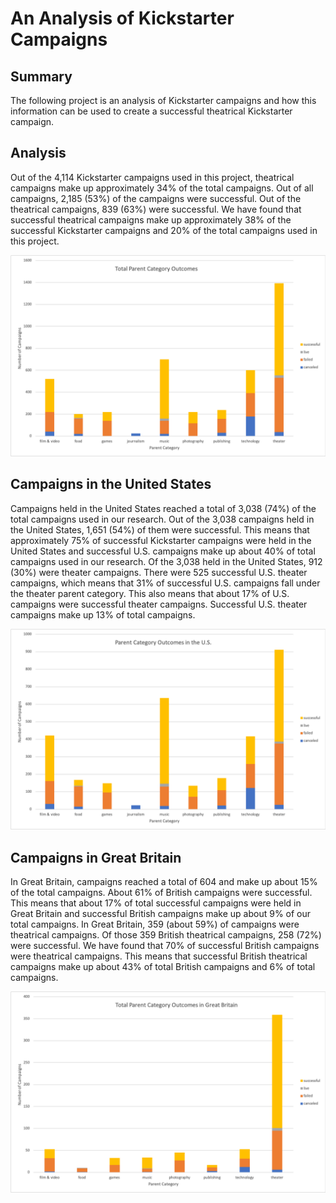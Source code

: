 # An Analysis of Kickstarter Campaigns

## Summary
The following project is an analysis of Kickstarter campaigns and how this information can be used to create a successful theatrical Kickstarter campaign.

## Analysis
Out of the 4,114 Kickstarter campaigns used in this project, theatrical campaigns make up approximately 34% of the total campaigns. Out of all campaigns, 2,185 (53%) of the campaigns were successful.  Out of the theatrical campaigns, 839 (63%) were successful. We have found that successful theatrical campaigns make up approximately 38% of the successful Kickstarter campaigns and 20% of the total campaigns used in this project.

![ParentCategoryTotal](ParentCategoryTotal.png)

## Campaigns in the United States
Campaigns held in the United States reached a total of 3,038 (74%) of the total campaigns used in our research. Out of the 3,038 campaigns held in the United States, 1,651 (54%) of them were successful. This means that approximately 75% of successful Kickstarter campaigns were held in the United States and successful U.S. campaigns make up about 40% of total campaigns used in our research. Of the 3,038 held in the United States, 912 (30%) were theater campaigns. There were 525 successful U.S. theater campaigns, which means that 31% of successful U.S. campaigns fall under the theater parent category. This also means that about 17% of U.S. campaigns were successful theater campaigns. Successful U.S. theater campaigns make up 13% of total campaigns.

![ParentCategoryUS](ParentCategoryUS.png)

## Campaigns in Great Britain
In Great Britain, campaigns reached a total of 604 and make up about 15% of the total campaigns. About 61% of British campaigns were successful. This means that about 17% of total successful campaigns were held in Great Britain and successful British campaigns make up about 9% of our total campaigns. In Great Britain, 359 (about 59%) of campaigns were theatrical campaigns. Of those 359 British theatrical campaigns, 258 (72%) were successful. We have found that 70% of successful British campaigns were theatrical campaigns. This means that successful British theatrical campaigns make up about 43% of total British campaigns and 6% of total campaigns.

![ParentCategoryGB](ParentCategoryGB.png)
